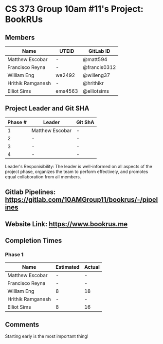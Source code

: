 # CS 373 Group 10am \#11's Project: BookRUs

## Members

| Name                 | UTEID   | GitLab ID       |
| -------------------- | ------- | --------------- |
| Matthew Escobar      | -       | @matt594        |
| Francisco Reyna      | -       | @francis0312    |
| William Eng          | we2492  | @willeng37      |
| Hrithik Ramganesh    | -       | @hrithikr       |
| Elliot Sims          | ems4563 | @elliotsims     |

## Project Leader and Git SHA

| Phase #  | Leader               | Git ShA   |
| -------- | -------------------- | --------- |
| 1        | Matthew Escobar      | -         |
| 2        | -                    | -         |
| 3        | -                    | -         |
| 4        | -                    | -         |

Leader's Responisibility: The leader is well-informed on all aspects of the project phase, organizes the team to perform effectively, and promotes equal collaboration from all members.

## Gitlab Pipelines: https://gitlab.com/10AMGroup11/bookrus/-/pipelines

## Website Link: https://www.bookrus.me

## Completion Times

### Phase 1

| Name                 | Estimated | Actual |
| -------------------- | --------- | ------ |
| Matthew Escobar      | -         | -      |
| Francisco Reyna      | -         | -      |
| William Eng          | 8         | 18     |
| Hrithik Ramganesh    | -         | -      |
| Elliot Sims          | 8         | 16     |

## Comments

Starting early is the most important thing!
